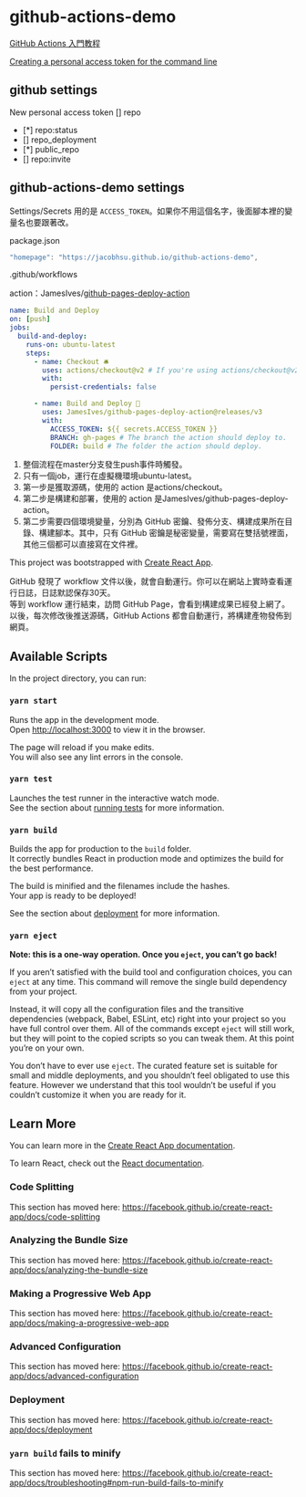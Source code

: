 # github-actions-demo

[GitHub Actions 入門教程](http://www.ruanyifeng.com/blog/2019/09/getting-started-with-github-actions.html)  

[Creating a personal access token for the command line](https://help.github.com/en/github/authenticating-to-github/creating-a-personal-access-token-for-the-command-line)

## github settings

New personal access token
[] repo
- [*] repo:status
- [] repo_deployment
- [*] public_repo
- [] repo:invite

## github-actions-demo settings

Settings/Secrets 用的是 `ACCESS_TOKEN`。如果你不用這個名字，後面腳本裡的變量名也要跟著改。

package.json

```js
"homepage": "https://jacobhsu.github.io/github-actions-demo",
```

.github/workflows

 action：JamesIves/[github-pages-deploy-action](https://github.com/marketplace/actions/deploy-to-github-pages)  

```yml
name: Build and Deploy
on: [push]
jobs:
  build-and-deploy:
    runs-on: ubuntu-latest
    steps:
      - name: Checkout 🛎️
        uses: actions/checkout@v2 # If you're using actions/checkout@v2 you must set persist-credentials to false in most cases for the deployment to work correctly.
        with:
          persist-credentials: false

      - name: Build and Deploy 🚀
        uses: JamesIves/github-pages-deploy-action@releases/v3
        with:
          ACCESS_TOKEN: ${{ secrets.ACCESS_TOKEN }}
          BRANCH: gh-pages # The branch the action should deploy to.
          FOLDER: build # The folder the action should deploy.

```

1. 整個流程在master分支發生push事件時觸發。 
2. 只有一個job，運行在虛擬機環境ubuntu-latest。
3. 第一步是獲取源碼，使用的 action 是actions/checkout。
4. 第二步是構建和部署，使用的 action 是JamesIves/github-pages-deploy-action。
5. 第二步需要四個環境變量，分別為 GitHub 密鑰、發佈分支、構建成果所在目錄、構建腳本。其中，只有 GitHub 密鑰是秘密變量，需要寫在雙括號裡面，其他三個都可以直接寫在文件裡。

This project was bootstrapped with [Create React App](https://github.com/facebook/create-react-app).

GitHub 發現了 workflow 文件以後，就會自動運行。你可以在網站上實時查看運行日誌，日誌默認保存30天。  
等到 workflow 運行結束，訪問 GitHub Page，會看到構建成果已經發上網了。
以後，每次修改後推送源碼，GitHub Actions 都會自動運行，將構建產物發佈到網頁。  

## Available Scripts

In the project directory, you can run:

### `yarn start`

Runs the app in the development mode.<br />
Open [http://localhost:3000](http://localhost:3000) to view it in the browser.

The page will reload if you make edits.<br />
You will also see any lint errors in the console.

### `yarn test`

Launches the test runner in the interactive watch mode.<br />
See the section about [running tests](https://facebook.github.io/create-react-app/docs/running-tests) for more information.

### `yarn build`

Builds the app for production to the `build` folder.<br />
It correctly bundles React in production mode and optimizes the build for the best performance.

The build is minified and the filenames include the hashes.<br />
Your app is ready to be deployed!

See the section about [deployment](https://facebook.github.io/create-react-app/docs/deployment) for more information.

### `yarn eject`

**Note: this is a one-way operation. Once you `eject`, you can’t go back!**

If you aren’t satisfied with the build tool and configuration choices, you can `eject` at any time. This command will remove the single build dependency from your project.

Instead, it will copy all the configuration files and the transitive dependencies (webpack, Babel, ESLint, etc) right into your project so you have full control over them. All of the commands except `eject` will still work, but they will point to the copied scripts so you can tweak them. At this point you’re on your own.

You don’t have to ever use `eject`. The curated feature set is suitable for small and middle deployments, and you shouldn’t feel obligated to use this feature. However we understand that this tool wouldn’t be useful if you couldn’t customize it when you are ready for it.

## Learn More

You can learn more in the [Create React App documentation](https://facebook.github.io/create-react-app/docs/getting-started).

To learn React, check out the [React documentation](https://reactjs.org/).

### Code Splitting

This section has moved here: https://facebook.github.io/create-react-app/docs/code-splitting

### Analyzing the Bundle Size

This section has moved here: https://facebook.github.io/create-react-app/docs/analyzing-the-bundle-size

### Making a Progressive Web App

This section has moved here: https://facebook.github.io/create-react-app/docs/making-a-progressive-web-app

### Advanced Configuration

This section has moved here: https://facebook.github.io/create-react-app/docs/advanced-configuration

### Deployment

This section has moved here: https://facebook.github.io/create-react-app/docs/deployment

### `yarn build` fails to minify

This section has moved here: https://facebook.github.io/create-react-app/docs/troubleshooting#npm-run-build-fails-to-minify

